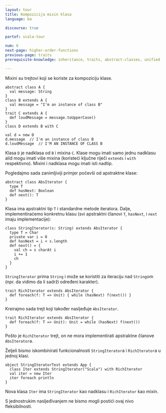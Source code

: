 ```yaml
---
layout: tour
title: Kompozicija mixin klasa
language: ba

discourse: true

partof: scala-tour

num: 6
next-page: higher-order-functions
previous-page: traits
prerequisite-knowledge: inheritance, traits, abstract-classes, unified-types

---
```


Mixini su trejtovi koji se koriste za kompoziciju klase.

```tut
abstract class A {
  val message: String
}
class B extends A {
  val message = "I'm an instance of class B"
}
trait C extends A {
  def loudMessage = message.toUpperCase()
}
class D extends B with C

val d = new D
d.message  // I'm an instance of class B
d.loudMessage  // I'M AN INSTANCE OF CLASS B
```
Klasa `D` je nadklasa od `B` i mixina `C`. 
Klase mogu imati samo jednu nadklasu alid mogu imati više mixina (koristeći ključne riječi `extends` i `with` respektivno). Mixini i nadklasa mogu imati isti nadtip.

Pogledajmo sada zanimljiviji primjer počevši od apstraktne klase:
 
```tut
abstract class AbsIterator {
  type T
  def hasNext: Boolean
  def next(): T
}
```
 
Klasa ima apstraktni tip `T` i standardne metode iteratora.
Dalje, implementiraćemo konkretnu klasu (svi apstraktni članovi `T`, `hasNext`, i `next` imaju implementacije):

```tut
class StringIterator(s: String) extends AbsIterator {
  type T = Char
  private var i = 0
  def hasNext = i < s.length
  def next() = {
    val ch = s charAt i
    i += 1
    ch
  }
}
```

`StringIterator` prima `String` i može se koristiti za iteraciju nad `String`om (npr. da vidimo da li sadrži određeni karakter).
 
    trait RichIterator extends AbsIterator {
      def foreach(f: T => Unit) { while (hasNext) f(next()) }
    }

Kreirajmo sada trejt koji također nasljeđuje `AbsIterator`.

```tut
trait RichIterator extends AbsIterator {
  def foreach(f: T => Unit): Unit = while (hasNext) f(next())
}
```

Pošto je `RichIterator` trejt, on ne mora implementirati apstraktne članove `AbsIterator`a.

Željeli bismo iskombinirati funkcionalnosti `StringIterator`a i `RichIterator`a u jednoj klasi.  

```tut
object StringIteratorTest extends App {
  class Iter extends StringIterator("Scala") with RichIterator
  val iter = new Iter
  iter foreach println
}
```
 
Nova klasa `Iter` ima `StringIterator` kao nadklasu i `RichIterator` kao mixin.

S jednostrukim nasljeđivanjem ne bismo mogli postići ovaj nivo fleksibilnosti.
